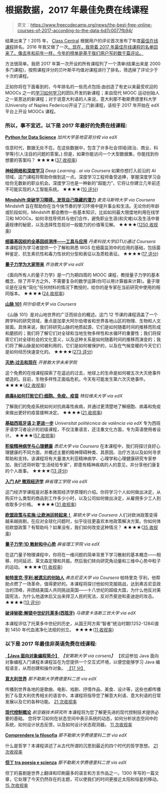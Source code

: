 # 根据数据，2017 年最佳免费在线课程

> 原文：<https://www.freecodecamp.org/news/the-best-free-online-courses-of-2017-according-to-the-data-bd7c0077fb94/>

结果出来了！2015 年， [Class Central](https://www.class-central.com/) 根据用户的评论首次发布了年度[最佳在线课程](https://www.class-central.com/report/best-free-online-courses-2015/)排名。2016 年我又做了一次[。现在，我带着 2017 年最佳在线课程的名单回来了。像去年和前年一样，今年的榜单是基于我们用户写的数千篇评论。](https://www.class-central.com/report/best-free-online-courses-2016/)

方法很简单。我把 2017 年第一次开设的所有课程列了一个清单(结果出来是 2000 多门课程)，按照课程评分的贝叶斯平均值对课程进行了排名，筛选掉了评论少于十次的课程。

正如你将在下面看到的，今年排名的一些亮点包括:由创造了有史以来最受欢迎的 MOOCs 之一的[学习如何学习](https://www.class-central.com/course/coursera-learning-how-to-learn-powerful-mental-tools-to-help-you-master-tough-subjects-2161)的团队开发的新课程；来自现代 MOOC 运动创始人之一吴恩达的新课程；对于说意大利语的人来说，意大利那不勒斯费德里科大学(University of Naples Federico)开设了三门新课程，该校于 2017 年开始在 edX 平台上开设 MOOCs 课程。

### 所以，事不宜迟，以下是 2017 年最好的免费在线课程:

[**Python for Data Science**](https://www.class-central.com/course/edx-python-for-data-science-8209)
*加州大学圣地亚哥分校 via edX*

信息时代，数据无处不在。在这些数据中，包含了许多社会领域(政治、商业、科学等)引人注目的问题的答案。).但是，如果你能访问一个大型数据集，你能找到你想要的答案吗？
★★★★([37 收视率](https://www.class-central.com/course/edx-python-for-data-science-8209#reviews))

[**神经网络和深度学习**](https://www.class-central.com/course/coursera-neural-networks-and-deep-learning-9058)
*Deep Learning . ai via Coursera*
如果你想打入前沿的 AI 领域，这门课程将帮助你做到这一点。深度学习工程师备受追捧，掌握深度学习会给你无数新的职业机会。深度学习也是一种新的“超能力”，它将让你建立几年前还不可能实现的人工智能系统。
★★★★([10 评分](https://www.class-central.com/course/coursera-neural-networks-and-deep-learning-9058#reviews))

[**Mindshift:突破学习障碍，发现自己隐藏的潜力**](https://www.class-central.com/course/coursera-mindshift-break-through-obstacles-to-learning-and-discover-your-hidden-potential-8289)
*麦克马斯特大学 via Coursera*
Mindshift 旨在帮助你在当今快节奏的学习环境中提升事业和生活。无论你的年龄或阶段如何，Mindshift 都会教你一些基本知识，比如如何最大限度地利用在线学习和 MOOCs，如何寻找导师并与他们合作，避免职业生涯(和灾难)以及生活中普遍规律的秘密，以及选择性忽视对一般能力的价值等见解。
★★★★([1250 收视率](https://www.class-central.com/course/coursera-mindshift-break-through-obstacles-to-learning-and-discover-your-hidden-potential-8289#reviews))

[**细菌基因组的全基因组测序——工具与应用**](https://www.class-central.com/course/coursera-whole-genome-sequencing-of-bacterial-genomes-tools-and-applications-8907)
*丹麦科技大学(DTU)通过 Coursera*
本课程将为学习者提供一个了解和熟悉 WGS 在细菌监测中的应用的基础，包括菌种鉴定、抗生素抗性和毒力性状的分型和表征以及质粒表征。
★★★★([17 评分](https://www.class-central.com/course/coursera-whole-genome-sequencing-of-bacterial-genomes-tools-and-applications-8907#reviews))

[**量子力学为大家带来**](https://www.class-central.com/course/edx-quantum-mechanics-for-everyone-8284)
*乔治敦大学 via edX*

《面向所有人的量子力学》是一门为期四周的 MOOC 课程，教授量子力学的基本概念，除了开平方之外，不需要复杂的数学运算(你可以用计算器来计算)。量子理论是在没有“简化”任何材料的情况下教授的，给你的是专家在当前研究中使用的相同版本。
★★★★([24 收视率](https://www.class-central.com/course/edx-quantum-mechanics-for-everyone-8284#reviews))

[**山脉 101**](https://www.class-central.com/course/coursera-mountains-101-7455)
*阿尔伯塔大学 via Coursera*

《山脉 101》是对山地世界的广泛而综合的概述。这门 12 节课的课程涵盖了一个跨学科的研究领域，重点是加拿大阿尔伯塔省和世界各地山区的物理、生物和人文层面。具体来说，我们将研究山脉的地质起源，它们是如何随着时间的推移而形成和磨损的；我们将了解它们对全球和当地生物多样性和水循环的重要性；我们将探索它们对全球社会的文化意义，以及这种关系是如何随着时间的推移而演变的；我们将了解山脉是如何被利用的，它们是如何被保护的，以及在气候变暖的今天它们是如何经历快速变化的。
★★★★([273 评分](https://www.class-central.com/course/coursera-mountains-101-7455#reviews))

[**灭绝:过去和现在**](https://www.class-central.com/course/futurelearn-extinctions-past-and-present-8004)
*开普敦大学未来学院*

这个免费的在线课程探索了在遥远的过去，地球上的生命是如何被五次大灭绝事件塑造的。目前，生物多样性正面临危机，今天有可能发生第六次灭绝事件。
★★★★([42 收视率](https://www.class-central.com/course/futurelearn-extinctions-past-and-present-8004#reviews))

[**病毒&如何打败它们:细胞、免疫、疫苗**](https://www.class-central.com/course/edx-viruses-how-to-beat-them-cells-immunity-vaccines-9364)
*特拉维夫大学 via edX*

了解我们的免疫系统如何对抗病毒性疾病，并通过更清楚地了解细胞、病毒和免疫来做出更好的疫苗接种决定。
★★★★([21 收视率](https://www.class-central.com/course/edx-viruses-how-to-beat-them-cells-immunity-vaccines-9364#reviews))

[**基础西班牙语 2:更进一步**](https://www.class-central.com/course/edx-basic-spanish-2-one-step-further-8672)
*Universitat politècnica de valència via edX*
专为西班牙语学习者设计的初级课程，不仅注重语言，还注重文化方面，专为英语使用者设计。
★★★★([57 收视率](https://www.class-central.com/course/edx-basic-spanish-2-one-step-further-8672#reviews))

[**积极精神病学与心理健康**](https://www.class-central.com/course/coursera-positive-psychiatry-and-mental-health-8783)
*悉尼大学 via Coursera*
在本课程中，我们将探讨良好心理健康的不同方面，并概述主要的精神障碍种类、其原因、治疗方法以及如何寻求帮助和支持。该课程将有大量澳大利亚精神病学、心理学和心理健康研究专家参加，我们还将听取“生活经验专家”，即患有精神疾病的人的意见，并分享他们康复的个人故事。
★★★★([13 评分](https://www.class-central.com/course/coursera-positive-psychiatry-and-mental-health-8783#reviews))

[**入门 AP 微观经济学**](https://www.class-central.com/course/edx-introductory-ap-microeconomics-8630)
*麻省理工学院 via edX*

这门经济学课程是对基本微观经济学原理的介绍。你将学习个人如何做出决定，从购买什么类型的商品到工作多少小时，以及公司如何做出决定，从雇佣多少工人到收取多少价格。
★★★★([31 收视率](https://www.class-central.com/course/edx-introductory-ap-microeconomics-8630#reviews))

[**欧盟政策与实施:让欧洲运转起来！**](https://www.class-central.com/course/coursera-eu-policy-and-implementation-making-europe-work-7408)
*莱顿大学 via Coursera*
人们对欧洲政策变得越来越挑剔，在应对全球化问题时，似乎往往更喜欢本地政策解决方案。你如何体验欧盟政策？有帮助吗？如果没有，我们如何改变这种情况？
★★★★([35 收视率](https://www.class-central.com/course/coursera-eu-policy-and-implementation-making-europe-work-7408#reviews))

[**量子力学:1D 散射和中心势**](https://www.class-central.com/course/edx-quantum-mechanics-1d-scattering-and-central-potentials-8769)
*麻省理工学院 via edX*

在这门量子物理课程中，你将在一维问题的简单背景下学习散射的基本概念——相移、时间延迟、莱文森定理和共振。然后我们转向研究角动量和三维中心势中粒子的运动。
★★★★([11 收视率](https://www.class-central.com/course/edx-quantum-mechanics-1d-scattering-and-central-potentials-8769#reviews))

[**帕特里克·亨利:被遗忘的创始人**](https://www.class-central.com/course/coursera-patrick-henry-forgotten-founder-8669)
*弗吉尼亚大学 via Coursera*
帕特里克·亨利，他帮助点燃了一场革命，值得更好的。本课程将探讨他如何克服挑战，达到弗吉尼亚政治的顶峰，并团结美国人共同挑战英国——十八世纪的超级大国，为什么他反对美国宪法，为什么他退休后又出来捍卫人民的宪法，反对杰斐逊和麦迪逊的攻击。
★★★★([13 评分](https://www.class-central.com/course/coursera-patrick-henry-forgotten-founder-8669#reviews))

[**破译秘密:解锁中世纪托莱多(西班牙)**](https://www.class-central.com/course/edx-deciphering-secrets-unlocking-the-manuscripts-of-medieval-toledo-spain-8090)
*马德里卡洛斯三世大学 via edX*

本课程评估了托莱多中世纪的历史，从国王阿方索“智者”统治时期(1252-1284)直到 1450 年代血液净化法规的创立。
★★★★([11 收视率](https://www.class-central.com/course/edx-deciphering-secrets-unlocking-the-manuscripts-of-medieval-toledo-spain-8090#reviews))

### 以下是 2017 年最佳非英语免费在线课程:

[**【Java 面向对象编程简介】**](https://www.class-central.com/course/coursera-introduccion-a-la-programacion-orientada-a-objetos-en-java-9065)
*【安第斯大学 via corsera】*
【欢迎参加 Java 面向对象编程入门课程本课程旨在为您提供一个交互式环境，以便您能够学习 Java 编程语言，从而创建和操作对象。
[【17 分】](https://www.class-central.com/course/coursera-introduccion-a-la-programacion-orientada-a-objetos-en-java-9065#reviews)

[**意大利世界**](https://www.class-central.com/course/edx-l-italiano-nel-mondo-9241)
*那不勒斯大学费德里科二世 via edX*

传播到世界各地的是歌曲、电影、戏剧、抒情作品、美食、设计等，这些也都传播到了与意大利优秀相关的语言中。本课程将指导您了解意大利语、意大利语的日常发展以及它的各种功能。 [21 次收视率](https://www.class-central.com/course/edx-l-italiano-nel-mondo-9241#reviews)

[**现代控制概论**](https://www.class-central.com/course/coursera-introducao-ao-controle-moderno-8482)
*航空器技术研究所*
本课程将为您了解更先进的现代控制技术提供必要的基础。
您将学习如何在状态空间中表示系统的动态，如何分析状态空间中的系统，如何设计状态反馈，以及如何设计状态观测器。
[11 次收视率](https://www.class-central.com/course/coursera-introducao-ao-controle-moderno-8482#reviews)

[**Comprendere la filosofia**](https://www.class-central.com/course/edx-comprendere-la-filosofia-9240)
*那不勒斯大学费德里科二世 via edX*

什么是哲学？本课程讲述了从古代所谓的沉思到最近的四个时代的哲学思想。 [21 次收视率](https://www.class-central.com/course/edx-comprendere-la-filosofia-9240#reviews)

[**但丁 tra poesia e scienza**](https://www.class-central.com/course/edx-dante-tra-poesia-e-scienza-9242)
*那不勒斯大学费德里科二世 via edX*

但丁的喜剧是世界上翻译和印刷最多的语言和方言作品之一。1300 年写的一篇文章，它处理了今天仍然存在的主题，可以使我们的时间更接近太阳和恒星的移动。 [15 次收视率](https://www.class-central.com/course/edx-dante-tra-poesia-e-scienza-9242#reviews)